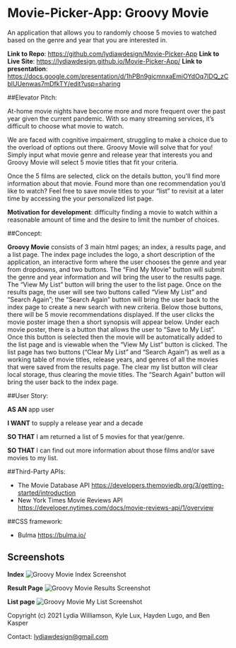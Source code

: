 # Movie-Picker-App: Groovy Movie

An application that allows you to randomly choose 5 movies to watched based on the genre and year that you are interested in. 

**Link to Repo**: https://github.com/lydiawdesign/Movie-Picker-App
**Link to Live Site**: https://lydiawdesign.github.io/Movie-Picker-App/
**Link to presentation**: https://docs.google.com/presentation/d/1hPBn9gicmnxaEmiOYdOq7IDQ_zCblUUenwas7mDfkTY/edit?usp=sharing

##Elevator Pitch: 

At-home movie nights have become more and more frequent over the past year given the current pandemic. With so many streaming services, it’s difficult to choose what movie to watch.

We are faced with cognitive impairment, struggling to make a choice due to the overload of options out there. Groovy Movie will solve that for you! Simply input what movie genre and release year that interests you and Groovy Movie will select 5 movie titles that fit your criteria. 

Once the 5 films are selected, click on the details button, you'll find more information about that movie. Found more than one recommendation you’d like to watch? Feel free to save movie titles to your “list” to revisit at a later time by accessing the your personalized list page.


**Motivation for development**: difficulty finding a movie to watch within a reasonable amount of time and the desire to limit the number of choices. 

##Concept:

**Groovy Movie** consists of 3 main html pages; an index, a results page, and a list page. The index page includes the logo, a short description of the application, an interactive form where the user chooses the genre and year from dropdowns, and two buttons. The “Find My Movie” button will submit the genre and year information and will bring the user to the results page. The “View My List” button will bring the user to the list page. 
Once on the results page, the user will see two buttons called “View My List” and “Search Again”; the “Search Again” button will bring the user back to the index page to create a new search with new criteria. Below those buttons, there will be 5 movie recommendations displayed. If the user clicks the movie poster image then a short synopsis will appear below. Under each movie poster, there is a button that allows the user to “Save to My List”. Once this button is selected then the movie will be automatically added to the list page and is viewable when the “View My List” button is clicked. 
The list page has two buttons (“Clear My List” and “Search Again”) as well as a working table of movie titles, release years, and genres of all the movies that were saved from the results page. The clear my list button will clear local storage, thus clearing the movie titles. The “Search Again” button will bring the user back to the index page.


##User Story:

**AS AN**
app user

**I WANT**
to supply a release year and a decade

**SO THAT**
I am returned a list of 5 movies for
that year/genre.

**SO THAT**
I can find out more
information about those films  and/or save movies to my list.

##Third-Party APIs: 
- The Movie Database API https://developers.themoviedb.org/3/getting-started/introduction
- New York Times Movie Reviews API https://developer.nytimes.com/docs/movie-reviews-api/1/overview

##CSS framework: 
- Bulma https://bulma.io/

## Screenshots

**Index**
![Groovy Movie Index Screenshot](https://user-images.githubusercontent.com/87274229/133634837-5f2e80da-3d47-4450-8356-e8f0c7fffa7a.jpg)


**Result Page**
![Groovy Movie Results Screenshot](https://user-images.githubusercontent.com/87274229/133634952-76ab8a39-2053-472e-8deb-2dc507ed691b.jpg)


**List page**
![Groovy Movie My List Screenshot](https://user-images.githubusercontent.com/87274229/133634878-3cc81716-fd54-4656-a49e-8d158e9109d6.jpg)

Copyright (c) 2021 Lydia Williamson, Kyle Lux, Hayden Lugo, and Ben Kasper

Contact: lydiawdesign@gmail.com

